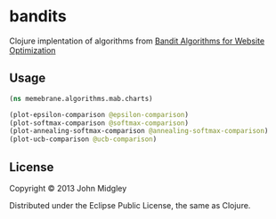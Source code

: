 # bandits

Clojure implentation of algorithms from [Bandit Algorithms for Website Optimization](http://shop.oreilly.com/product/0636920027393.do)

## Usage

```clj  
(ns memebrane.algorithms.mab.charts)  

(plot-epsilon-comparison @epsilon-comparison)  
(plot-softmax-comparison @softmax-comparison)  
(plot-annealing-softmax-comparison @annealing-softmax-comparison)  
(plot-ucb-comparison @ucb-comparison)  
```

## License

Copyright © 2013 John Midgley

Distributed under the Eclipse Public License, the same as Clojure.
